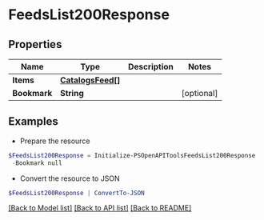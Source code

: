 # FeedsList200Response
## Properties

Name | Type | Description | Notes
------------ | ------------- | ------------- | -------------
**Items** | [**CatalogsFeed[]**](CatalogsFeed.md) |  | 
**Bookmark** | **String** |  | [optional] 

## Examples

- Prepare the resource
```powershell
$FeedsList200Response = Initialize-PSOpenAPIToolsFeedsList200Response  -Items null `
 -Bookmark null
```

- Convert the resource to JSON
```powershell
$FeedsList200Response | ConvertTo-JSON
```

[[Back to Model list]](../README.md#documentation-for-models) [[Back to API list]](../README.md#documentation-for-api-endpoints) [[Back to README]](../README.md)

